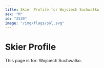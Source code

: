 ```yaml
---
title: Skier Profile for Wojciech Suchwalko
sex: "M"
id: "3530"
image: "/img/flags/pol.svg" 
---
```


# Skier Profile

This page is for: Wojciech Suchwalko.
    